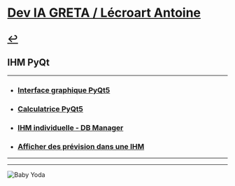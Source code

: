 # [Dev IA GRETA / Lécroart Antoine](https://github.com/Dev-IA-2024/antoine.lecroart)

[↩️](..)
---

## IHM PyQt

---

- ### [Interface graphique PyQt5](./Interface_graphique_PyQt5)
- ### [Calculatrice PyQt5](./Calculatrice_PyQt5)
- ### [IHM individuelle - DB Manager](./IHM_individuelle)
- ### [Afficher des prévision dans une IHM](./IHM_Prophet)

---
---
![Baby Yoda](https://images3.alphacoders.com/110/1108129.jpg)
